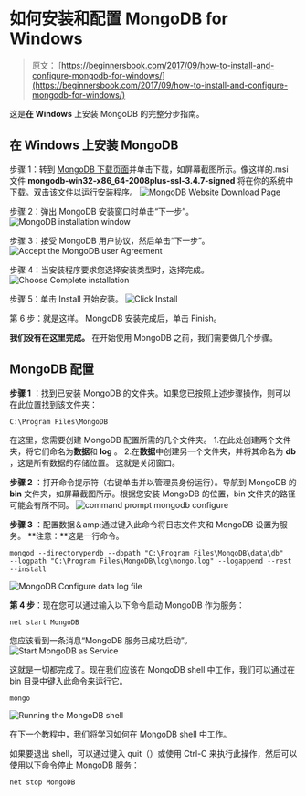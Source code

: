 # 如何安装和配置 MongoDB for Windows

> 原文： [https://beginnersbook.com/2017/09/how-to-install-and-configure-mongodb-for-windows/](https://beginnersbook.com/2017/09/how-to-install-and-configure-mongodb-for-windows/)

这是**在 Windows** 上安装 MongoDB 的完整分步指南。

## 在 Windows 上安装 MongoDB

步骤 1：转到 [MongoDB 下载页面](https://www.mongodb.com/download-center#community)并单击下载，如屏幕截图所示。像这样的.msi 文件 **mongodb-win32-x86_64-2008plus-ssl-3.4.7-signed** 将在你的系统中下载。双击该文件以运行安装程序。
![MongoDB Website Download Page](img/53dce56ebbd437bd38d0493245bd87f1.jpg)

步骤 2：弹出 MongoDB 安装窗口时单击“下一步”。
![MongoDB installation window](img/c50865495989cc2bb1ad5b271a6453f2.jpg)

步骤 3：接受 MongoDB 用户协议，然后单击“下一步”。
![Accept the MongoDB user Agreement](img/eb2e906400d5fe4d9f996a24e438c3a2.jpg)

步骤 4：当安装程序要求您选择安装类型时，选择完成。
![Choose Complete installation](img/0964c4a7af600f1ca7c53efc6616e512.jpg)

步骤 5：单击 Install 开始安装。
![Click Install](img/2612b861f7e6082dd0ea3ca04232d85b.jpg)

第 6 步：就是这样。 MongoDB 安装完成后，单击 Finish。

**我们没有在这里完成。** 在开始使用 MongoDB 之前，我们需要做几个步骤。

## MongoDB 配置

**步骤 1** ：找到已安装 MongoDB 的文件夹。如果您已按照上述步骤操作，则可以在此位置找到该文件夹​​：

```
C:\Program Files\MongoDB
```

在这里，您需要创建 MongoDB 配置所需的几个文件夹。
1.在此处创建两个文件夹，将它们命名为**数据**和 **log** 。
2.在**数据**中创建另一个文件夹，并将其命名为 **db** ，这是所有数据的存储位置。
这就是关闭窗口。

**步骤 2** ：打开命令提示符（右键单击并以管理员身份运行）。导航到 MongoDB 的 **bin** 文件夹，如屏幕截图所示。根据您安装 MongoDB 的位置，bin 文件夹的路径可能会有所不同。
![command prompt mongodb configure](img/0340f456cc1f6e4b707502ed7428a06e.jpg)

**步骤 3** ：配置数据＆amp;通过键入此命令将日志文件夹和 MongoDB 设置为服务。 **注意：**这是一行命令。

```
mongod --directoryperdb --dbpath "C:\Program Files\MongoDB\data\db" 
--logpath "C:\Program Files\MongoDB\log\mongo.log" --logappend --rest --install
```

![MongoDB Configure data log file](img/5a7090cf71279fb8da4b69c69f841f8e.jpg)

**第 4 步**：现在您可以通过输入以下命令启动 MongoDB 作为服务：

```
net start MongoDB
```

您应该看到一条消息“MongoDB 服务已成功启动”。
![Start MongoDB as Service](img/38403ee09bc71f00f49ecb3628de16fd.jpg)

这就是一切都完成了。现在我们应该在 MongoDB shell 中工作，我们可以通过在 bin 目录中键入此命令来运行它。

```
mongo
```

![Running the MongoDB shell](img/d758e8206d7bda1f9d3cf4a4371375af.jpg)

在下一个教程中，我们将学习如何在 MongoDB shell 中工作。

如果要退出 shell，可以通过键入 quit（）或使用 Ctrl-C 来执行此操作，然后可以使用以下命令停止 MongoDB 服务：

```
net stop MongoDB
```